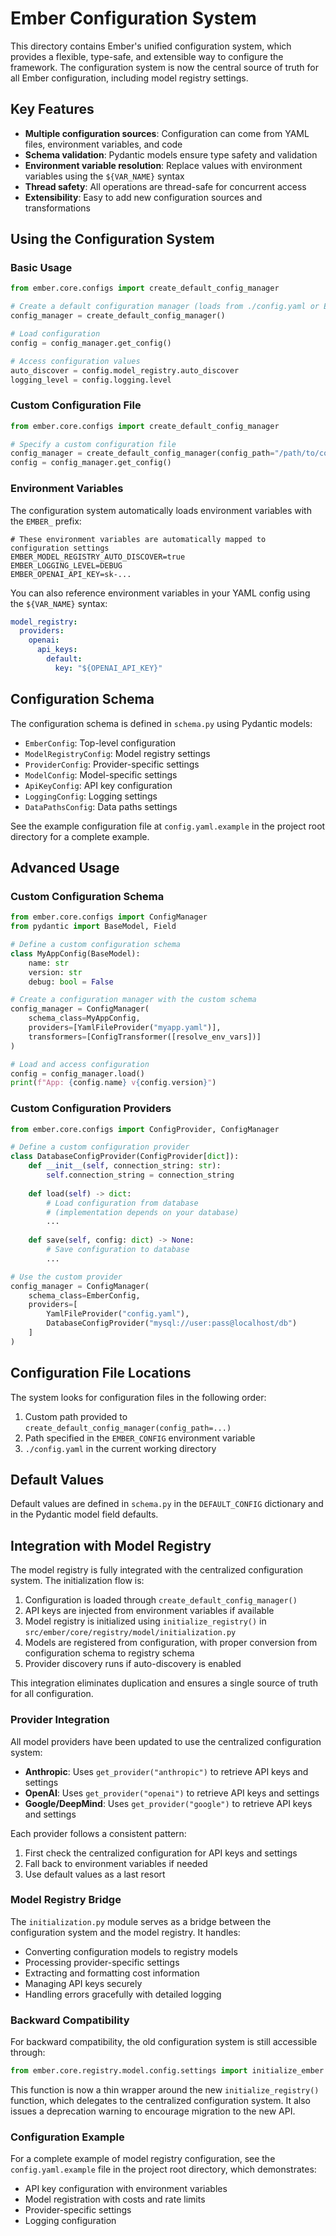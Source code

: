 # Ember Configuration System

This directory contains Ember's unified configuration system, which provides a flexible, type-safe, and extensible way to configure the framework. The configuration system is now the central source of truth for all Ember configuration, including model registry settings.

## Key Features

- **Multiple configuration sources**: Configuration can come from YAML files, environment variables, and code
- **Schema validation**: Pydantic models ensure type safety and validation
- **Environment variable resolution**: Replace values with environment variables using the `${VAR_NAME}` syntax
- **Thread safety**: All operations are thread-safe for concurrent access
- **Extensibility**: Easy to add new configuration sources and transformations

## Using the Configuration System

### Basic Usage

```python
from ember.core.configs import create_default_config_manager

# Create a default configuration manager (loads from ./config.yaml or EMBER_CONFIG env var)
config_manager = create_default_config_manager()

# Load configuration
config = config_manager.get_config()

# Access configuration values
auto_discover = config.model_registry.auto_discover
logging_level = config.logging.level
```

### Custom Configuration File

```python
from ember.core.configs import create_default_config_manager

# Specify a custom configuration file
config_manager = create_default_config_manager(config_path="/path/to/config.yaml")
config = config_manager.get_config()
```

### Environment Variables

The configuration system automatically loads environment variables with the `EMBER_` prefix:

```
# These environment variables are automatically mapped to configuration settings
EMBER_MODEL_REGISTRY_AUTO_DISCOVER=true
EMBER_LOGGING_LEVEL=DEBUG
EMBER_OPENAI_API_KEY=sk-...
```

You can also reference environment variables in your YAML config using the `${VAR_NAME}` syntax:

```yaml
model_registry:
  providers:
    openai:
      api_keys:
        default:
          key: "${OPENAI_API_KEY}"
```

## Configuration Schema

The configuration schema is defined in `schema.py` using Pydantic models:

- `EmberConfig`: Top-level configuration
- `ModelRegistryConfig`: Model registry settings
- `ProviderConfig`: Provider-specific settings
- `ModelConfig`: Model-specific settings
- `ApiKeyConfig`: API key configuration
- `LoggingConfig`: Logging settings
- `DataPathsConfig`: Data paths settings

See the example configuration file at `config.yaml.example` in the project root directory for a complete example.

## Advanced Usage

### Custom Configuration Schema

```python
from ember.core.configs import ConfigManager
from pydantic import BaseModel, Field

# Define a custom configuration schema
class MyAppConfig(BaseModel):
    name: str
    version: str
    debug: bool = False

# Create a configuration manager with the custom schema
config_manager = ConfigManager(
    schema_class=MyAppConfig,
    providers=[YamlFileProvider("myapp.yaml")],
    transformers=[ConfigTransformer([resolve_env_vars])]
)

# Load and access configuration
config = config_manager.load()
print(f"App: {config.name} v{config.version}")
```

### Custom Configuration Providers

```python
from ember.core.configs import ConfigProvider, ConfigManager

# Define a custom configuration provider
class DatabaseConfigProvider(ConfigProvider[dict]):
    def __init__(self, connection_string: str):
        self.connection_string = connection_string
    
    def load(self) -> dict:
        # Load configuration from database
        # (implementation depends on your database)
        ...
        
    def save(self, config: dict) -> None:
        # Save configuration to database
        ...

# Use the custom provider
config_manager = ConfigManager(
    schema_class=EmberConfig,
    providers=[
        YamlFileProvider("config.yaml"),
        DatabaseConfigProvider("mysql://user:pass@localhost/db")
    ]
)
```

## Configuration File Locations

The system looks for configuration files in the following order:

1. Custom path provided to `create_default_config_manager(config_path=...)`
2. Path specified in the `EMBER_CONFIG` environment variable
3. `./config.yaml` in the current working directory

## Default Values

Default values are defined in `schema.py` in the `DEFAULT_CONFIG` dictionary and in the Pydantic model field defaults.

## Integration with Model Registry

The model registry is fully integrated with the centralized configuration system. The initialization flow is:

1. Configuration is loaded through `create_default_config_manager()`
2. API keys are injected from environment variables if available
3. Model registry is initialized using `initialize_registry()` in `src/ember/core/registry/model/initialization.py`
4. Models are registered from configuration, with proper conversion from configuration schema to registry schema
5. Provider discovery runs if auto-discovery is enabled

This integration eliminates duplication and ensures a single source of truth for all configuration.

### Provider Integration

All model providers have been updated to use the centralized configuration system:

- **Anthropic**: Uses `get_provider("anthropic")` to retrieve API keys and settings
- **OpenAI**: Uses `get_provider("openai")` to retrieve API keys and settings
- **Google/DeepMind**: Uses `get_provider("google")` to retrieve API keys and settings

Each provider follows a consistent pattern:
1. First check the centralized configuration for API keys and settings
2. Fall back to environment variables if needed
3. Use default values as a last resort

### Model Registry Bridge

The `initialization.py` module serves as a bridge between the configuration system and the model registry. It handles:

- Converting configuration models to registry models
- Processing provider-specific settings
- Extracting and formatting cost information
- Managing API keys securely
- Handling errors gracefully with detailed logging

### Backward Compatibility

For backward compatibility, the old configuration system is still accessible through:

```python
from ember.core.registry.model.config.settings import initialize_ember
```

This function is now a thin wrapper around the new `initialize_registry()` function, which delegates to the centralized configuration system. It also issues a deprecation warning to encourage migration to the new API.

### Configuration Example

For a complete example of model registry configuration, see the `config.yaml.example` file in the project root directory, which demonstrates:

- API key configuration with environment variables
- Model registration with costs and rate limits
- Provider-specific settings
- Logging configuration
